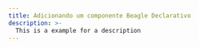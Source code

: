 ```yaml
---
title: Adicionando um componente Beagle Declarativo
description: >-
  This is a example for a description
---
```

